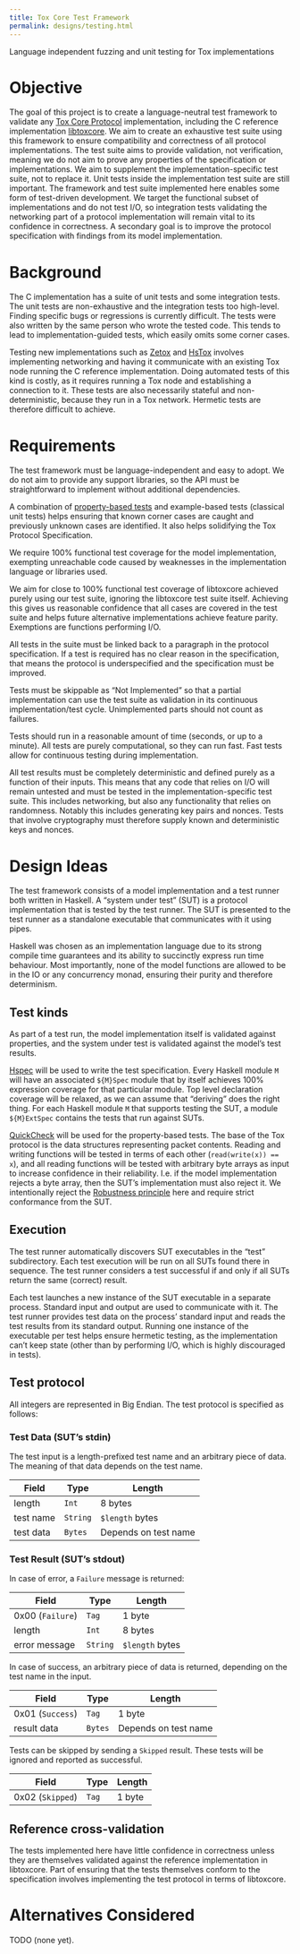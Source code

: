 ```yaml
---
title: Tox Core Test Framework
permalink: designs/testing.html
---
```


Language independent fuzzing and unit testing for Tox implementations

# Objective

The goal of this project is to create a language-neutral test framework to
validate any [Tox Core Protocol](../spec.html) implementation, including the C
reference implementation [libtoxcore](https://github.com/toktok/c-toxcore).
We aim to create an exhaustive test suite using this framework to ensure
compatibility and correctness of all protocol implementations. The test suite
aims to provide validation, not verification, meaning we do not aim to prove
any properties of the specification or implementations. We aim to supplement
the implementation-specific test suite, not to replace it. Unit tests inside
the implementation test suite are still important. The framework and test
suite implemented here enables some form of test-driven development. We target
the functional subset of implementations and do not test I/O, so integration
tests validating the networking part of a protocol implementation will remain
vital to its confidence in correctness. A secondary goal is to improve the
protocol specification with findings from its model implementation.

# Background

The C implementation has a suite of unit tests and some integration tests. The
unit tests are non-exhaustive and the integration tests too high-level.
Finding specific bugs or regressions is currently difficult. The tests were
also written by the same person who wrote the tested code. This tends to lead
to implementation-guided tests, which easily omits some corner cases.

Testing new implementations such as [Zetox](https://github.com/zetok/tox) and
[HsTox](https://github.com/TokTok/hs-toxcore) involves implementing networking
and having it communicate with an existing Tox node running the C reference
implementation. Doing automated tests of this kind is costly, as it requires
running a Tox node and establishing a connection to it.  These tests are also
necessarily stateful and non-deterministic, because they run in a Tox network.
Hermetic tests are therefore difficult to achieve.

# Requirements

The test framework must be language-independent and easy to adopt. We do not
aim to provide any support libraries, so the API must be straightforward to
implement without additional dependencies.

A combination of [property-based
tests](https://en.wikipedia.org/wiki/QuickCheck) and example-based tests
(classical unit tests) helps ensuring that known corner cases are caught and
previously unknown cases are identified. It also helps solidifying the Tox
Protocol Specification.

We require 100% functional test coverage for the model implementation,
exempting unreachable code caused by weaknesses in the implementation language
or libraries used.

We aim for close to 100% functional test coverage of libtoxcore achieved
purely using our test suite, ignoring the libtoxcore test suite itself.
Achieving this gives us reasonable confidence that all cases are covered in
the test suite and helps future alternative implementations achieve feature
parity. Exemptions are functions performing I/O.

All tests in the suite must be linked back to a paragraph in the protocol
specification. If a test is required has no clear reason in the specification,
that means the protocol is underspecified and the specification must be
improved.

Tests must be skippable as “Not Implemented” so that a partial implementation
can use the test suite as validation in its continuous implementation/test
cycle. Unimplemented parts should not count as failures.

Tests should run in a reasonable amount of time (seconds, or up to a minute).
All tests are purely computational, so they can run fast. Fast tests allow for
continuous testing during implementation.

All test results must be completely deterministic and defined purely as a
function of their inputs. This means that any code that relies on I/O will
remain untested and must be tested in the implementation-specific test suite.
This includes networking, but also any functionality that relies on
randomness.  Notably this includes generating key pairs and nonces. Tests that
involve cryptography must therefore supply known and deterministic keys and
nonces.

# Design Ideas

The test framework consists of a model implementation and a test runner both
written in Haskell. A “system under test” (SUT) is a protocol implementation
that is tested by the test runner. The SUT is presented to the test runner as
a standalone executable that communicates with it using pipes.

Haskell was chosen as an implementation language due to its strong compile
time guarantees and its ability to succinctly express run time behaviour. Most
importantly, none of the model functions are allowed to be in the IO or any
concurrency monad, ensuring their purity and therefore determinism.

## Test kinds

As part of a test run, the model implementation itself is validated against
properties, and the system under test is validated against the model’s test
results.

[Hspec](https://hspec.github.io/) will be used to write the test
specification.  Every Haskell module `M` will have an associated `${M}Spec`
module that by itself achieves 100% expression coverage for that particular
module. Top level declaration coverage will be relaxed, as we can assume that
“deriving” does the right thing. For each Haskell module `M` that supports
testing the SUT, a module `${M}ExtSpec` contains the tests that run against
SUTs.

[QuickCheck](https://hackage.haskell.org/package/QuickCheck) will be used for
the property-based tests. The base of the Tox protocol is the data structures
representing packet contents. Reading and writing functions will be tested in
terms of each other (`read(write(x)) == x`), and all reading functions will be
tested with arbitrary byte arrays as input to increase confidence in their
reliability. I.e. if the model implementation rejects a byte array, then the
SUT’s implementation must also reject it. We intentionally reject the
[Robustness principle](https://en.wikipedia.org/wiki/Robustness_principle)
here and require strict conformance from the SUT.

## Execution

The test runner automatically discovers SUT executables in the “test”
subdirectory. Each test execution will be run on all SUTs found there in
sequence. The test runner considers a test successful if and only if all SUTs
return the same (correct) result.

Each test launches a new instance of the SUT executable in a separate process.
Standard input and output are used to communicate with it. The test runner
provides test data on the process’ standard input and reads the test results
from its standard output. Running one instance of the executable per test
helps ensure hermetic testing, as the implementation can’t keep state (other
than by performing I/O, which is highly discouraged in tests).

## Test protocol

All integers are represented in Big Endian. The test protocol is specified as
follows:

### Test Data (SUT’s stdin)

The test input is a length-prefixed test name and an arbitrary piece of data.
The meaning of that data depends on the test name.

Field     | Type     | Length
--------- | -------- | ------
length    | `Int`    | 8 bytes
test name | `String` | `$length` bytes
test data | `Bytes`  | Depends on test name

### Test Result (SUT’s stdout)

In case of error, a `Failure` message is returned:

Field            | Type     | Length
---------------- | -------- | ------
0x00 (`Failure`) | `Tag`    | 1 byte
length           | `Int`    | 8 bytes
error message    | `String` | `$length` bytes

In case of success, an arbitrary piece of data is returned, depending on the
test name in the input.

Field            | Type     | Length
---------------- | -------- | ------
0x01 (`Success`) | `Tag`    | 1 byte
result data      | `Bytes`  | Depends on test name

Tests can be skipped by sending a `Skipped` result. These tests will be
ignored and reported as successful.

Field            | Type     | Length
---------------- | -------- | ------
0x02 (`Skipped`) | `Tag`    | 1 byte

## Reference cross-validation

The tests implemented here have little confidence in correctness unless they
are themselves validated against the reference implementation in libtoxcore.
Part of ensuring that the tests themselves conform to the specification
involves implementing the test protocol in terms of libtoxcore.

# Alternatives Considered

TODO (none yet).
